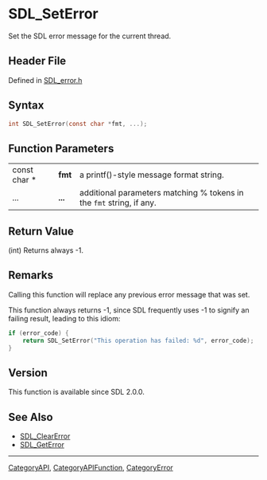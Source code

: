 # SDL_SetError

Set the SDL error message for the current thread.

## Header File

Defined in [SDL_error.h](https://github.com/libsdl-org/SDL/blob/SDL2/include/SDL_error.h)

## Syntax

```c
int SDL_SetError(const char *fmt, ...);
```

## Function Parameters

|              |         |                                                                      |
| ------------ | ------- | -------------------------------------------------------------------- |
| const char * | **fmt** | a printf()-style message format string.                              |
| ...          | **...** | additional parameters matching % tokens in the `fmt` string, if any. |

## Return Value

(int) Returns always -1.

## Remarks

Calling this function will replace any previous error message that was set.

This function always returns -1, since SDL frequently uses -1 to signify an
failing result, leading to this idiom:

```c
if (error_code) {
    return SDL_SetError("This operation has failed: %d", error_code);
}
```

## Version

This function is available since SDL 2.0.0.

## See Also

- [SDL_ClearError](SDL_ClearError)
- [SDL_GetError](SDL_GetError)

----
[CategoryAPI](CategoryAPI), [CategoryAPIFunction](CategoryAPIFunction), [CategoryError](CategoryError)

